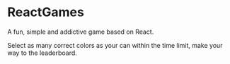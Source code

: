 # ReactGames
A fun, simple and addictive game based on React.

Select as many correct colors as your can within the time limit, make your way to the leaderboard.
